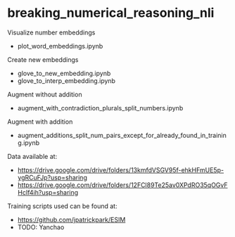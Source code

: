 # breaking_numerical_reasoning_nli

Visualize number embeddings
- plot_word_embeddings.ipynb

Create new embeddings
- glove_to_new_embedding.ipynb
- glove_to_interp_embedding.ipynb

Augment without addition 
- augment_with_contradiction_plurals_split_numbers.ipynb 

Augment with addition 
- augment_additions_split_num_pairs_except_for_already_found_in_training.ipynb 

Data available at:
- https://drive.google.com/drive/folders/13kmfdVSGV95f-ehkHFmUE5p-ygRCuFJp?usp=sharing
- https://drive.google.com/drive/folders/12FCl89Te25av0XPdRO35qOGvFHcIf4ih?usp=sharing 

Training scripts used can be found at:
- https://github.com/jpatrickpark/ESIM
- TODO: Yanchao
